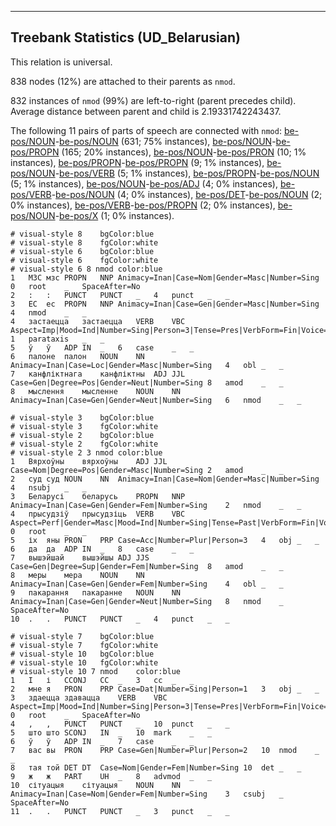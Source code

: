 

--------------------------------------------------------------------------------

## Treebank Statistics (UD_Belarusian)

This relation is universal.

838 nodes (12%) are attached to their parents as `nmod`.

832 instances of `nmod` (99%) are left-to-right (parent precedes child).
Average distance between parent and child is 2.19331742243437.

The following 11 pairs of parts of speech are connected with `nmod`: [be-pos/NOUN]()-[be-pos/NOUN]() (631; 75% instances), [be-pos/NOUN]()-[be-pos/PROPN]() (165; 20% instances), [be-pos/NOUN]()-[be-pos/PRON]() (10; 1% instances), [be-pos/PROPN]()-[be-pos/PROPN]() (9; 1% instances), [be-pos/NOUN]()-[be-pos/VERB]() (5; 1% instances), [be-pos/PROPN]()-[be-pos/NOUN]() (5; 1% instances), [be-pos/NOUN]()-[be-pos/ADJ]() (4; 0% instances), [be-pos/VERB]()-[be-pos/NOUN]() (4; 0% instances), [be-pos/DET]()-[be-pos/NOUN]() (2; 0% instances), [be-pos/VERB]()-[be-pos/PROPN]() (2; 0% instances), [be-pos/NOUN]()-[be-pos/X]() (1; 0% instances).


~~~ conllu
# visual-style 8	bgColor:blue
# visual-style 8	fgColor:white
# visual-style 6	bgColor:blue
# visual-style 6	fgColor:white
# visual-style 6 8 nmod	color:blue
1	МЗС	мзс	PROPN	NNP	Animacy=Inan|Case=Nom|Gender=Masc|Number=Sing	0	root	_	SpaceAfter=No
2	:	:	PUNCT	PUNCT	_	4	punct	_	_
3	ЕС	ес	PROPN	NNP	Animacy=Inan|Case=Gen|Gender=Masc|Number=Sing	4	nmod	_	_
4	застаецца	застаецца	VERB	VBC	Aspect=Imp|Mood=Ind|Number=Sing|Person=3|Tense=Pres|VerbForm=Fin|Voice=Mid	1	parataxis	_	_
5	ў	ў	ADP	IN	_	6	case	_	_
6	палоне	палон	NOUN	NN	Animacy=Inan|Case=Loc|Gender=Masc|Number=Sing	4	obl	_	_
7	канфліктнага	канфліктны	ADJ	JJL	Case=Gen|Degree=Pos|Gender=Neut|Number=Sing	8	amod	_	_
8	мыслення	мысленне	NOUN	NN	Animacy=Inan|Case=Gen|Gender=Neut|Number=Sing	6	nmod	_	_

~~~


~~~ conllu
# visual-style 3	bgColor:blue
# visual-style 3	fgColor:white
# visual-style 2	bgColor:blue
# visual-style 2	fgColor:white
# visual-style 2 3 nmod	color:blue
1	Вярхоўны	вярхоўны	ADJ	JJL	Case=Nom|Degree=Pos|Gender=Masc|Number=Sing	2	amod	_	_
2	суд	суд	NOUN	NN	Animacy=Inan|Case=Nom|Gender=Masc|Number=Sing	4	nsubj	_	_
3	Беларусі	беларусь	PROPN	NNP	Animacy=Inan|Case=Gen|Gender=Fem|Number=Sing	2	nmod	_	_
4	прысудзіў	прысудзіць	VERB	VBC	Aspect=Perf|Gender=Masc|Mood=Ind|Number=Sing|Tense=Past|VerbForm=Fin|Voice=Act	0	root	_	_
5	іх	яны	PRON	PRP	Case=Acc|Number=Plur|Person=3	4	obj	_	_
6	да	да	ADP	IN	_	8	case	_	_
7	вышэйшай	вышэйшы	ADJ	JJS	Case=Gen|Degree=Sup|Gender=Fem|Number=Sing	8	amod	_	_
8	меры	мера	NOUN	NN	Animacy=Inan|Case=Gen|Gender=Fem|Number=Sing	4	obl	_	_
9	пакарання	пакаранне	NOUN	NN	Animacy=Inan|Case=Gen|Gender=Neut|Number=Sing	8	nmod	_	SpaceAfter=No
10	.	.	PUNCT	PUNCT	_	4	punct	_	_

~~~


~~~ conllu
# visual-style 7	bgColor:blue
# visual-style 7	fgColor:white
# visual-style 10	bgColor:blue
# visual-style 10	fgColor:white
# visual-style 10 7 nmod	color:blue
1	І	і	CCONJ	CC	_	3	cc	_	_
2	мне	я	PRON	PRP	Case=Dat|Number=Sing|Person=1	3	obj	_	_
3	здаецца	здавацца	VERB	VBC	Aspect=Imp|Mood=Ind|Number=Sing|Person=3|Tense=Pres|VerbForm=Fin|Voice=Mid	0	root	_	SpaceAfter=No
4	,	,	PUNCT	PUNCT	_	10	punct	_	_
5	што	што	SCONJ	IN	_	10	mark	_	_
6	ў	ў	ADP	IN	_	7	case	_	_
7	вас	вы	PRON	PRP	Case=Gen|Number=Plur|Person=2	10	nmod	_	_
8	тая	той	DET	DT	Case=Nom|Gender=Fem|Number=Sing	10	det	_	_
9	ж	ж	PART	UH	_	8	advmod	_	_
10	сітуацыя	сітуацыя	NOUN	NN	Animacy=Inan|Case=Nom|Gender=Fem|Number=Sing	3	csubj	_	SpaceAfter=No
11	.	.	PUNCT	PUNCT	_	3	punct	_	_

~~~


